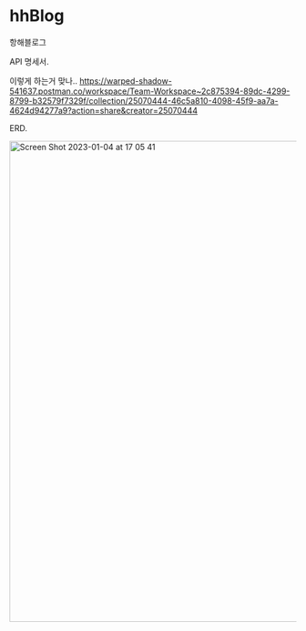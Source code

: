 # hhBlog

항해블로그


API 명세서.


이렇게 하는거 맞나..
https://warped-shadow-541637.postman.co/workspace/Team-Workspace~2c875394-89dc-4299-8799-b32579f7329f/collection/25070444-46c5a810-4098-45f9-aa7a-4624d94277a9?action=share&creator=25070444


ERD.

<img width="845" alt="Screen Shot 2023-01-04 at 17 05 41" src="https://user-images.githubusercontent.com/100186336/210510397-4cf9a742-c817-4c26-a6c3-afa8ff4a6c5d.png">
